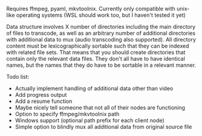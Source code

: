 Requires ffmpeg, pyaml, mkvtoolnix. Currently only compatible with unix-like operating systems (WSL should work too, but I haven't tested it yet)

Data structure involves X number of directories including the main directory of files to transcode, as well as an arbitrary number of additional directories with additional data to mux (audio transcoding also supported). All directory content must be lexicographically sortable such that they can be indexed with related file sets. That means that you should create directories that contain only the relevant data files. They don't all have to have identical names, but the names that they do have to be sortable in a relevant manner.

Todo list:

- Actually implement handling of additional data other than video
- Add progress output
- Add a resume function
- Maybe nicely tell someone that not all of their nodes are functioning
- Option to specify ffmpeg/mkvtoolnix path
- Windows support (optional path prefix for each client node)
- Simple option to blindly mux all additional data from original source file